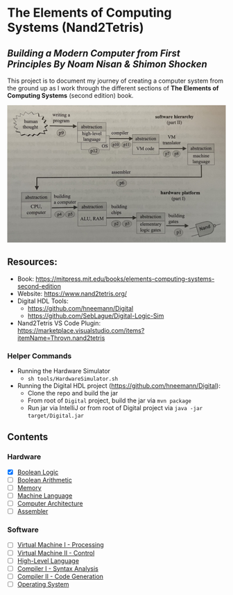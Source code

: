 # The Elements of Computing Systems (Nand2Tetris)

_Building a Modern Computer from First Principles
By Noam Nisan & Shimon Shocken_
---

This project is to document my journey of creating a computer system from the ground up as I work through the different sections of **The Elements of Computing Systems** (second edition) book.

![Computer Systems Diagram](./static/computer-system-diagram.jpg)

## Resources:
- Book: https://mitpress.mit.edu/books/elements-computing-systems-second-edition
- Website: https://www.nand2tetris.org/
- Digital HDL Tools: 
  - https://github.com/hneemann/Digital
  - https://github.com/SebLague/Digital-Logic-Sim
- Nand2Tetris VS Code Plugin: https://marketplace.visualstudio.com/items?itemName=Throvn.nand2tetris

### Helper Commands
- Running the Hardware Simulator
  - `sh tools/HardwareSimulator.sh`
- Running the Digital HDL project (https://github.com/hneemann/Digital):
  - Clone the repo and build the jar
  - From root of `Digital` project, build the jar via `mvn package`
  - Run jar via IntelliJ or from root of Digital project via `java -jar target/Digital.jar`

## Contents
### Hardware
- [X] [Boolean Logic](./notes/01-boolean-logic.md)
- [ ] [Boolean Arithmetic](./notes/02-boolean-arithmetic.md)
- [ ] [Memory](./notes/03-memory.md)
- [ ] [Machine Language](./notes/04-machine-language.md)
- [ ] [Computer Architecture](./notes/05-computer-architecture.md)
- [ ] [Assembler](./notes/06-assembler.md)

### Software
- [ ] [Virtual Machine I - Processing](./notes/07-virtual-machine-processing.md)
- [ ] [Virtual Machine II - Control](./notes/08-virtual-machine-control.md)
- [ ] [High-Level Language](./notes/09-high-level-language.md)
- [ ] [Compiler I - Syntax Analysis](./notes/10-compiler-syntax-analysis.md)
- [ ] [Compiler II - Code Generation](./notes/11-compiler-code-generation.md)
- [ ] [Operating System](./notes/12-operating-system.md)